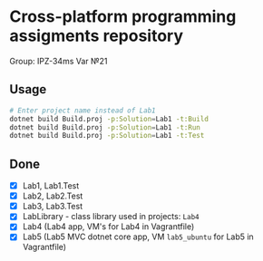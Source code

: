 # Cross-platform programming assigments repository
Group: IPZ-34ms Var №21

## Usage
```sh
# Enter project name instead of Lab1
dotnet build Build.proj -p:Solution=Lab1 -t:Build
dotnet build Build.proj -p:Solution=Lab1 -t:Run
dotnet build Build.proj -p:Solution=Lab1 -t:Test

```

## Done
- [x] Lab1, Lab1.Test
- [x] Lab2, Lab2.Test
- [x] Lab3, Lab3.Test
- [x] LabLibrary - class library used in projects: `Lab4`
- [x] Lab4 (Lab4 app, VM's for Lab4 in Vagrantfile)
- [x] Lab5 (Lab5 MVC dotnet core app, VM `lab5_ubuntu` for Lab5 in Vagrantfile)